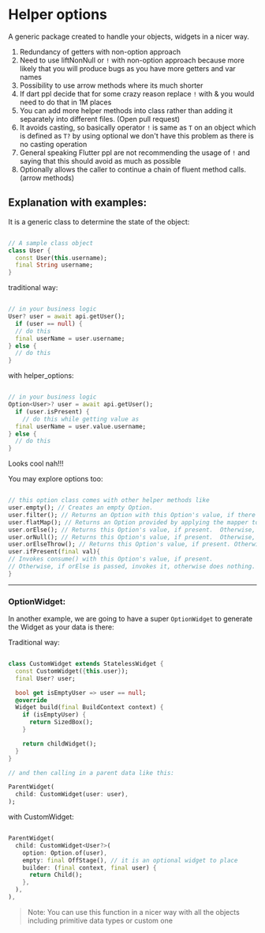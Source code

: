 # Helper options

A generic package created to handle your objects, widgets in a nicer way.

1. Redundancy of getters with non-option approach
2. Need to use liftNonNull or `!` with non-option approach because more likely that you will produce bugs as you
   have more getters and var names
3. Possibility to use arrow methods where its much shorter
4. If dart ppl decide that for some crazy reason replace `!` with & you would need to do that in 1M places
5. You can add more helper methods into class rather than adding it separately into different files. (Open pull request)
6. It avoids casting, so basically operator `!` is same as `T` on an object which is defined as `T?` by using optional
   we don't have this problem as there is no casting operation
7. General speaking Flutter ppl are not recommending the usage of `!` and saying that this should avoid as much
   as possible
8. Optionally allows the caller to continue a chain of fluent method calls. (arrow methods)

## Explanation with examples:
It is a generic class to determine the state of the object:

```dart

// A sample class object
class User {
  const User(this.username);
  final String username;
}

```

traditional way:

```dart

// in your business logic
User? user = await api.getUser();
  if (user == null) {
  // do this
  final userName = user.username;
} else {
  // do this
}

```

with helper_options:

```dart

// in your business logic
Option<User>? user = await api.getUser();
  if (user.isPresent) {
    // do this while getting value as
  final userName = user.value.username;
} else {
  // do this
}

```

Looks cool nah!!!

You may explore options too:

```dart

// this option class comes with other helper methods like
user.empty(); // Creates an empty Option.
user.filter(); // Returns an Option with this Option's value, if there is a value present and it matches the predicate.  Otherwise, returns an empty Option.
user.flatMap(); // Returns an Option provided by applying the mapper to this Option's value,if present.  Otherwise, returns an empty Option.
user.orElse(); // Returns this Option's value, if present.  Otherwise, returns other.
user.orNull(); // Returns this Option's value, if present.  Otherwise, returns null.
user.orElseThrow(); // Returns this Option's value, if present. Otherwise, throws the result of calling supplyError().
user.ifPresent(final val){
// Invokes consume() with this Option's value, if present.
// Otherwise, if orElse is passed, invokes it, otherwise does nothing. 
}

```
---

### OptionWidget:
In another example, we are going to have a super `OptionWidget` to generate the Widget as your data is there:

Traditional way:
```dart

class CustomWidget extends StatelessWidget {
  const CustomWidget({this.user});
  final User? user;

  bool get isEmptyUser => user == null;
  @override
  Widget build(final BuildContext context) {
    if (isEmptyUser) {
      return SizedBox();
    }

    return childWidget();
  }
}

// and then calling in a parent data like this:

ParentWidget(
  child: CustomWidget(user: user),
);

```

with CustomWidget:
```dart

ParentWidget(
  child: CustomWidget<User?>(
    option: Option.of(user),
    empty: final OffStage(), // it is an optional widget to place
    builder: (final context, final user) {
      return Child();
    },
  ),
),

```

> Note: You can use this function in a nicer way with all the objects including primitive data types or custom one  
